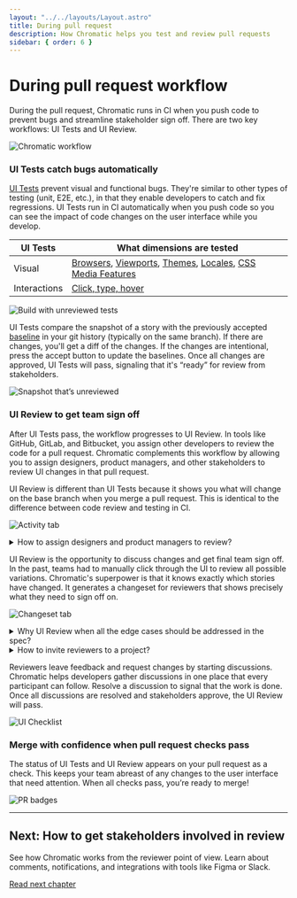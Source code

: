 ```yaml
---
layout: "../../layouts/Layout.astro"
title: During pull request
description: How Chromatic helps you test and review pull requests
sidebar: { order: 6 }
---
```


# During pull request workflow

During the pull request, Chromatic runs in CI when you push code to prevent bugs and streamline stakeholder sign off. There are two key workflows: UI Tests and UI Review.

![Chromatic workflow](../../images/chromatic-during-pull-request.jpg)

### UI Tests catch bugs automatically

[UI Tests](/docs/test) prevent visual and functional bugs. They're similar to other types of testing (unit, E2E, etc.), in that they enable developers to catch and fix regressions. UI Tests run in CI automatically when you push code so you can see the impact of code changes on the user interface while you develop.

| UI Tests     | What dimensions are tested                                                                                                                                       |
| ------------ | ---------------------------------------------------------------------------------------------------------------------------------------------------------------- |
| Visual       | [Browsers](/docs/browsers), [Viewports](/docs/viewports), [Themes](/docs/themes), [Locales](/docs/custom-decorators), [CSS Media Features](/docs/media-features) |
| Interactions | [Click, type, hover](docs/interactions)                                                                                                                          |

![Build with unreviewed tests](../../images/build-test-unreviewed.png)

UI Tests compare the snapshot of a story with the previously accepted [baseline](/docs/branching-and-baselines#whats-a-baseline) in your git history (typically on the same branch). If there are changes, you'll get a diff of the changes. If the changes are intentional, press the accept button to update the baselines. Once all changes are approved, UI Tests will pass, signaling that it's “ready” for review from stakeholders.

![Snapshot that’s unreviewed](../../images/snapshot-unreviewed.png)

### UI Review to get team sign off

After UI Tests pass, the workflow progresses to UI Review. In tools like GitHub, GitLab, and Bitbucket, you assign other developers to review the code for a pull request. Chromatic complements this workflow by allowing you to assign designers, product managers, and other stakeholders to review UI changes in that pull request.

<div class="aside">

UI Review is different than UI Tests because it shows you what will change on the base branch when you merge a pull request. This is identical to the difference between code review and testing in CI.

</div>

![Activity tab](../../images/prscreen-activity.png)

<details>
<summary>How to assign designers and product managers to review?</summary>

Click on Assign Reviewers on the review's Activity tab to choose reviewers from the project’s collaborators. Reviewers will be emailed a link to the review page to begin their review.

![assign reviewers by picking from your list of collaborators](../../images/prscreen-assign-reviewers.png)

</details>

UI Review is the opportunity to discuss changes and get final team sign off. In the past, teams had to manually click through the UI to review all possible variations. Chromatic's superpower is that it knows exactly which stories have changed. It generates a changeset for reviewers that shows precisely what they need to sign off on.

![Changeset tab](../../images/prscreen-changes.png)

<details>
<summary>Why UI Review when all the edge cases should be addressed in the spec?</summary>

UI Review acknowledges that even the best laid plans lack fidelity. Developers often run into edge cases or technical hurdles that are impossible for teams to predict ahead of time.

</details>

<details>
<summary>How to invite reviewers to a project?</summary>

Invite reviewers by going to the project's Manage page » Collaborate tab. You can invite collaborators by email or by sharing an invite link.

[More on inviting collaborators »](/docs/collaborators#external-collaborators)

</details>

Reviewers leave feedback and request changes by starting discussions. Chromatic helps developers gather discussions in one place that every participant can follow. Resolve a discussion to signal that the work is done. Once all discussions are resolved and stakeholders approve, the UI Review will pass.

![UI Checklist](../../images/prscreen-ui-checklist.png)

### Merge with confidence when pull request checks pass

The status of UI Tests and UI Review appears on your pull request as a check. This keeps your team abreast of any changes to the user interface that need attention. When all checks pass, you’re ready to merge!

![PR badges](../../images/prbadges.png)

---

## Next: How to get stakeholders involved in review

See how Chromatic works from the reviewer point of view. Learn about comments, notifications, and integrations with tools like Figma or Slack.

<a class="btn primary round" href="/docs/quickstart-for-reviewers">Read next chapter</a>
